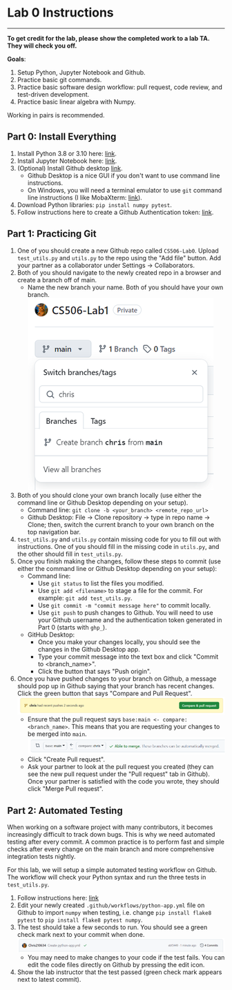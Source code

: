 # Lab 0 Instructions
--------------------

**To get credit for the lab, please show the completed work to a lab TA. They will check you off.**

**Goals**:

1. Setup Python, Jupyter Notebook and Github.
2. Practice basic git commands.
3. Practice basic software design workflow: pull request, code review, and test-driven development.
4. Practice basic linear algebra with Numpy.

Working in pairs is recommended.

## Part 0: Install Everything

1. Install Python 3.8 or 3.10 here: [link](https://python.org/downloads).
2. Install Jupyter Notebook here: [link](https://jupyter.org/install).
3. (Optional) Install Github desktop [link](https://desktop.github.com/download).
    - Github Desktop is a nice GUI if you don't want to use command line instructions.
    - On Windows, you will need a terminal emulator to use `git` command line instructions (I like MobaXterm: [link](https://mobaxterm.mobatek.net/)).
4. Download Python libraries: `pip install numpy pytest`.
5. Follow instructions here to create a Github Authentication token: [link](https://docs.github.com/en/authentication/keeping-your-account-and-data-secure/managing-your-personal-access-tokens#creating-a-personal-access-token-classic).

## Part 1: Practicing Git

1. One of you should create a new Github repo called `CS506-Lab0`. Upload `test_utils.py` and `utils.py` to the repo using the "Add file" button. Add your partner as a collaborator under Settings -> Collaborators.
2. Both of you should navigate to the newly created repo in a browser and create a branch off of main.
    - Name the new branch your name. Both of you should have your own branch.
![](creating_branch.PNG)
3. Both of you should clone your own branch locally (use either the command line or Github Desktop depending on your setup).
    - Command line: `git clone -b <your_branch> <remote_repo_url>`
    - Github Desktop: File -> Clone repository -> type in repo name -> Clone; then, switch the current branch to your own branch on the top navigation bar.
4. `test_utils.py` and `utils.py` contain missing code for you to fill out with instructions. One of you should fill in the missing code in `utils.py`, and the other should fill in `test_utils.py`.
5. Once you finish making the changes, follow these steps to commit (use either the command line or Github Desktop depending on your setup): 
    - Command line:
        * Use `git status` to list the files you modified.
        * Use `git add <filename>` to stage a file for the commit. For example: `git add test_utils.py`.
        * Use `git commit -m "commit message here"` to commit locally.
        * Use `git push` to push changes to Github. You will need to use your Github username and the authentication token generated in Part 0 (starts with `ghp_`).
    - GitHub Desktop:
        * Once you make your changes locally, you should see the changes in the Github Desktop app.
        * Type your commit message into the text box and click "Commit to <branch_name>".
        * Click the button that says "Push origin".
7. Once you have pushed changes to your branch on Github, a message should pop up in Github saying that your branch has recent changes. Click the green button that says "Compare and Pull Request".
![](pull_request.PNG)
   - Ensure that the pull request says `base:main <- compare:<branch_name>`. This means that you are requesting your changes to be merged into `main`.
![](pull_request_2.PNG)
   - Click "Create Pull request".
   - Ask your partner to look at the pull request you created (they can see the new pull request under the "Pull request" tab in Github). Once your partner is satisfied with the code you wrote, they should click "Merge Pull request".

## Part 2: Automated Testing

When working on a software project with many contributors, it becomes increasingly difficult to track down bugs. This is why we need automated testing after every commit. A common practice is to perform fast and simple checks after every change on the main branch and more comprehensive integration tests nightly.

For this lab, we will setup a simple automated testing workflow on Github. The workflow will check your Python syntax and run the three tests in `test_utils.py`.

1. Follow instructions here: [link](https://docs.github.com/en/actions/use-cases-and-examples/building-and-testing/building-and-testing-python#using-a-python-workflow-template)
2. Edit your newly created `.github/workflows/python-app.yml` file on Github to import `numpy` when testing, i.e. change `pip install flake8 pytest` to `pip install flake8 pytest numpy`.
3. The test should take a few seconds to run. You should see a green check mark next to your commit when done.
![](test_paseed.png)
    - You may need to make changes to your code if the test fails. You can edit the code files directly on Github by pressing the edit icon.
5. Show the lab instructor that the test passed (green check mark appears next to latest commit).




